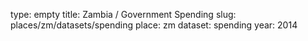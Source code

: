 type: empty
title: Zambia / Government Spending
slug: places/zm/datasets/spending
place: zm
dataset: spending
year: 2014

